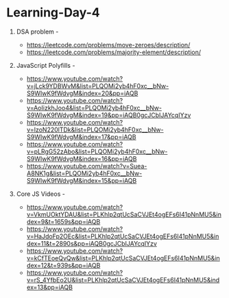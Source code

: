 # Learning-Day-4



1. DSA problem -
   - https://leetcode.com/problems/move-zeroes/description/
   - https://leetcode.com/problems/majority-element/description/


2. JavaScript Polyfills -
   - https://www.youtube.com/watch?v=jLck9YDBWvM&list=PLQOMi2yb4hF0xc__bNw-S9WIwK9fWdvgM&index=20&pp=iAQB
   - https://www.youtube.com/watch?v=AoIizkhJoo4&list=PLQOMi2yb4hF0xc__bNw-S9WIwK9fWdvgM&index=19&pp=iAQB0gcJCbIJAYcqIYzv
   - https://www.youtube.com/watch?v=IzoN220lTDk&list=PLQOMi2yb4hF0xc__bNw-S9WIwK9fWdvgM&index=17&pp=iAQB
   - https://www.youtube.com/watch?v=pLRgG52zAbo&list=PLQOMi2yb4hF0xc__bNw-S9WIwK9fWdvgM&index=16&pp=iAQB
   - https://www.youtube.com/watch?v=Suea-A8NK1g&list=PLQOMi2yb4hF0xc__bNw-S9WIwK9fWdvgM&index=15&pp=iAQB
  
3. Core JS Videos -
   - https://www.youtube.com/watch?v=VkmUOktYDAU&list=PLKhlp2qtUcSaCVJEt4ogEFs6I41pNnMU5&index=9&t=1659s&pp=iAQB
   - https://www.youtube.com/watch?v=HaJdoFp2OEc&list=PLKhlp2qtUcSaCVJEt4ogEFs6I41pNnMU5&index=11&t=2890s&pp=iAQB0gcJCbIJAYcqIYzv
   - https://www.youtube.com/watch?v=kCfTEoeQvQw&list=PLKhlp2qtUcSaCVJEt4ogEFs6I41pNnMU5&index=12&t=939s&pp=iAQB
   - https://www.youtube.com/watch?v=rS_4YfbEo2U&list=PLKhlp2qtUcSaCVJEt4ogEFs6I41pNnMU5&index=13&pp=iAQB
